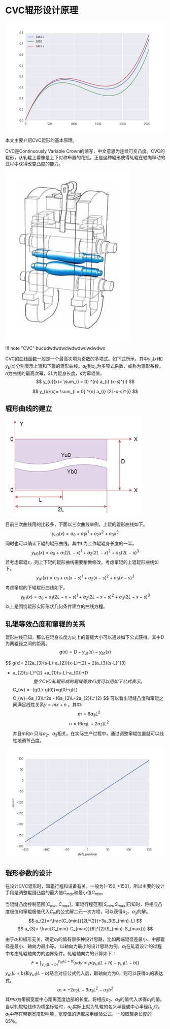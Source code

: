 # CVC辊形设计原理

![cvc](cvc_roll_design/cvc.png)



本文主要介绍CVC辊形的基本原理。

CVC是Continuously Variable Crown的缩写，中文意思为连续可变凸度。CVC的辊形，从轧辊上看像是上下对称布置的花瓶。正是这种辊形使得轧辊在轴向窜动的过程中获得改变凸度的能力。

![attr](cvc_roll_design/attr.jpg)

!!! note  "CVC"
    bucudwdwdwdwdwdwdwdwdwo

CVC的曲线函数一般是一个最高次项为奇数的多项式。如下式所示。其中$y_{u}(x)$和$y_{b}(x)$分别表示上辊和下辊的辊形曲线。$a_{0}$到$a_{n}$为多项式系数，或称为辊形系数。$n$为曲线的最高次幂，$2L$为辊身长度，$s$为窜辊值。
$$
y_{u}(x)= \sum_{i = 0} ^{n} a_{i} (x-s)^{i}
$$

$$
 y_{b}(x)= \sum_{i = 0} ^{n} a_{i} (2L-x-s)^{i}
$$
## 辊形曲线的建立
![示意图](cvc_roll_design/pic.png)

目前三次曲线用的比较多，下面以三次曲线举例，上辊的辊形曲线如下。
$$
y_{u0}(x) = a_{0} + a_{1} x ^{1} + a_{2} x^{2} + a_{3} x^{3}
$$
同时也可以确认下辊的辊形曲线。其中$L$为工作辊辊身长度的一半。
$$
y_{b0}(x) = a_{0} + a_{1}(2L-x) ^{1}+a_{2}(2L-x) ^{2}+a_{3}(2L-x) ^{3}
$$
若考虑窜辊$s$，则上下辊的辊形曲线需要稍做修改。考虑窜辊的上辊辊形曲线如下。
$$
y_{u1}(x) = a_{0} +a_{1}(x-s) ^{1}+a_{2}(x-s) ^{2}+a_{3}(x-s) ^{3}
$$
考虑窜辊的下辊辊形曲线如下。
$$
y_{b1}(x) = a_{0} +a_{1} (2L-x-s)^{1} + a_{2}(2L-x-s)^{2} + a_{3}(2L-x-s)^{3}
$$
以上是围绕辊形实际形状几何条件建立的曲线方程。

## 轧辊等效凸度和窜辊的关系
辊形曲线已知，那么在辊身长度方向上的辊缝大小可以通过如下公式获得。其中$D$为两辊径之间的距离。
$$
g(x)= D-y_{u1}(x) -y_{b1}(x)
$$

$$
g(x)= 2(2a_{3}(s-L)-a_{2})(x-L)^{2} + 2(a_{3}(s-L)^{3} 
- a_{2}(s-L)^{2} +a_{1}(s-L)-a_{0})+D
$$
整个CVC轧辊形成的辊缝等效凸度可以用如下公式表示。
$$
C_{w} = -(g(L)-g(0))=g(0)-g(L)
$$
$$
C_{w}=6a_{3}L^2s - (6a_{3}L+2a_{2})L^{2}
$$
可以看出辊缝凸度和窜辊之间满足线性关系$y=mx+n$ 。其中:
$$
 m = 6 a_{3}L^2
$$
$$
n=(6a_{3}L+2a_{2}) L^{2}
$$
并且$m$和$n$ 只与$a_{2}$、$a_{3}$相关。在实际生产过程中，通过调整窜辊位置就可以线性地调节凸度。

![line](cvc_roll_design/line.png)

## 辊形参数的设计
在设计CVC辊形时，窜辊行程和设备有关，一般为$[-150, +150]​$，所以主要的设计手段是调整辊缝凸度的最大值$C_{max}​$和最小值$C_{min}​$。

当辊缝凸度控制范围$[C_{min}, C_{max}]$，窜辊行程范围$[S_{min}, S_{max}]$已知时，将相应凸度极值和窜辊极值代入$C_{w}$的公式解二元一次方程，可以获得$a_{2}$、$a_{3}$的解。
$$
a_{2}=-\frac{C_{min}}{2L^{2}}+3a_3(S_{min}-L)
$$
$$
a_{3}= \frac{C_{min}-C_{max}}{6L^{2}(S_{min}-S_{max})}
$$


由于$a_{1}$和板形无关，确定$a_{1}$的值有很多种设计思路，比如两端辊径差最小、中部辊径差最小、轴向力最小等。
以轴向力最小的设计思路为例。$a_{1}$在轧辊设计的过程中考虑轧辊轴向力的边界条件。轧辊轴向力的计算如下：
$$
F=\int_{y_{u1}(L-b)}^{y_{u1}(L+b)}pdy
= p(y_{u1}(L+b)-y_{u1}(L-b))
$$
$y_{u1}(L+b)$和$y_{u1}(L-b)$结合对应公式代入后，取轴向力为0，则可以获得$a_{1}$的表达式。
$$
a_{1}= - 2 a_{2} L-3 a_{3} L^{2}- a_{3} b^{2}
$$
其中$b$为带钢宽度中心距离宽度边部的长度。将相应$a_{2}$、$a_{3}$的值代入求得$a_{1}$的值。当以轧辊轴线作为横坐标轴时，$a_{0}$实际上就为轧辊的名义半径或中心半径$D_{0}/2$。$a_{1}$中存在带钢宽度影响项，宽度值的选取采用经验公式，一般取辊身长度的65%。
